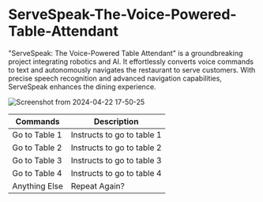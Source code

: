 # ServeSpeak-The-Voice-Powered-Table-Attendant
"ServeSpeak: The Voice-Powered Table Attendant" is a groundbreaking project integrating robotics and AI. It effortlessly converts voice commands to text and autonomously navigates the restaurant to serve customers. With precise speech recognition and advanced navigation capabilities, ServeSpeak enhances the dining experience.

![Screenshot from 2024-04-22 17-50-25](https://github.com/hegdeadithyak/ServeSpeak-The-Voice-Powered-Table-Attendant/assets/116452077/bb032d23-3ddd-4f35-a8a6-2af70f6efb5c)


<table>
    <thead>
        <tr>
            <th>Commands</th>
            <th>Description</th>
        </tr>
    </thead>
    <tbody>
        <tr>
            <td>Go to Table 1</td>
            <td>Instructs to go to table 1</td>
        </tr>
        <tr>
            <td>Go to Table 2</td>
            <td>Instructs to go to table 2</td>
        </tr>
        <tr>
            <td>Go to Table 3</td>
            <td>Instructs to go to table 3</td>
        </tr>
        <tr>
            <td>Go to Table 4</td>
            <td>Instructs to go to table 4</td>
        </tr>
        <tr>
            <td>Anything Else</td>
            <td>Repeat Again?</td>
        </tr>
    </tbody>
</table>

